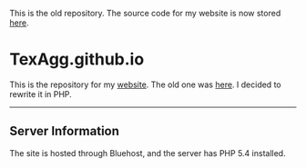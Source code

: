 This is the old repository. The source code for my website is now stored [here](https://github.com/TexAgg/website).

# TexAgg.github.io

This is the repository for my [website](http://mattgaikema.com/).
The old one was [here](http://texagg.github.io/).
I decided to rewrite it in PHP.

---

## Server Information

The site is hosted through Bluehost,
and the server has PHP 5.4 installed.
